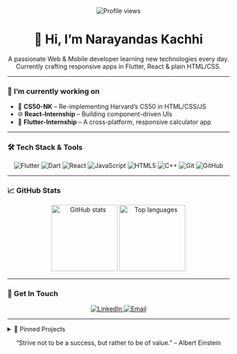 <p align="center">
  <img src="https://komarev.com/ghpvc/?username=narayan24x7&color=blue" alt="Profile views" />
  <h1 align="center">👋 Hi, I’m Narayandas Kachhi</h1>
  <p align="center">
    A passionate Web & Mobile developer learning new technologies every day.  
    Currently crafting responsive apps in Flutter, React & plain HTML/CSS.
  </p>
</p>

---

### 🔭 I’m currently working on
- 🚀 **CS50-NK** – Re-implementing Harvard’s CS50 in HTML/CSS/JS  
- 🌐 **React-Internship** – Building component-driven UIs  
- 📱 **Flutter-Internship** – A cross-platform, responsive calculator app

---

### 🛠 Tech Stack & Tools
<p align="center">
  <img src="https://img.shields.io/badge/Flutter-02569B?logo=flutter&logoColor=white" alt="Flutter" />
  <img src="https://img.shields.io/badge/Dart-0175C2?logo=dart&logoColor=white" alt="Dart" />
  <img src="https://img.shields.io/badge/React-20232A?logo=react&logoColor=61DAFB" alt="React" />
  <img src="https://img.shields.io/badge/JavaScript-F7DF1E?logo=javascript&logoColor=black" alt="JavaScript" />
  <img src="https://img.shields.io/badge/HTML5-E34F26?logo=html5&logoColor=white" alt="HTML5" />
  <img src="https://img.shields.io/badge/C++-00599C?logo=c%2B%2B&logoColor=white" alt="C++" />
  <img src="https://img.shields.io/badge/Git-F05032?logo=git&logoColor=white" alt="Git" />
  <img src="https://img.shields.io/badge/GitHub-181717?logo=github&logoColor=white" alt="GitHub" />
</p>

---

### 📈 GitHub Stats
<p align="center">
  <img height="150" src="https://github-readme-stats.vercel.app/api?username=narayan24x7&show_icons=true&theme=tokyonight&hide_rank=true" alt="GitHub stats" />
  <img height="150" src="https://github-readme-stats.vercel.app/api/top-langs/?username=narayan24x7&layout=compact&theme=tokyonight" alt="Top languages" />
</p>

---

### 💬 Get In Touch
<p align="center">
  <a href="https://www.linkedin.com/in/narayandas-kachhi-648b02285" target="_blank">
    <img src="https://img.shields.io/badge/LinkedIn-0A66C2?logo=linkedin&logoColor=white" alt="LinkedIn" />
  </a>
  <a href="mailto:narayankachhi43@gmail.com">
    <img src="https://img.shields.io/badge/Email-D14836?logo=gmail&logoColor=white" alt="Email" />
  </a>
</p>

---

<details>
  <summary>📌 Pinned Projects</summary>
  <ul>
    <li>
      <strong><a href="https://github.com/narayan24x7/CS50-NK">CS50-NK</a></strong>  
      Rebuilt Harvard’s CS50 problem set in pure HTML, CSS & JavaScript.
    </li>
    <li>
      <strong><a href="https://github.com/narayan24x7/React-Internship">React-Internship</a></strong>  
      Hands‑on React components, hooks & state management.
    </li>
    <li>
      <strong><a href="https://github.com/narayan24x7/Flutter-Internship">Flutter-Internship</a></strong>  
      Responsive, cross‑platform calculator app with theming.
    </li>
  </ul>
</details>

<p align="center">
  “Strive not to be a success, but rather to be of value.” – Albert Einstein
</p>
